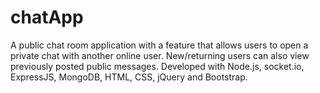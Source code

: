 # chatApp
 A public chat room application with a feature that allows users to open a private chat with another online user. 
 New/returning users can also view previously posted public messages.
 Developed with Node.js, socket.io, ExpressJS, MongoDB, HTML, CSS, jQuery and Bootstrap.
